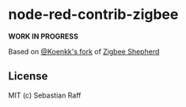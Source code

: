 # node-red-contrib-zigbee

**WORK IN PROGRESS**

Based on [@Koenkk's fork](https://github.com/Koenkk/zigbee-shepherd) of 
[Zigbee Shepherd](https://github.com/zigbeer/zigbee-shepherd) 

## License

MIT (c) Sebastian Raff

